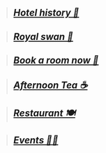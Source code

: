 
> ## [***Hotel history 📜***](https://botleigh-grange.github.io/History/)
 
> ## [***Royal swan 🏨*** ](https://www.booking.com/hotel/gb/royal-swan-ashley-manor.en-gb.html)
 
> ## [***Book a room now 📌***](https://www.booking.com/hotel/gb/botleigh-grange-and-spa.en-gb.html)
 
> ## [***Afternoon Tea ☕***](https://botleigh-grange.github.io/Afternoon-Tea/)
 
> ## [***Restaurant 🍽️***](https://botleigh-grange.github.io/Lunch-Dinner/)
 
> ## [***Events 🎉📅***](https://botleigh-grange.github.io/Upcoming-events/)



